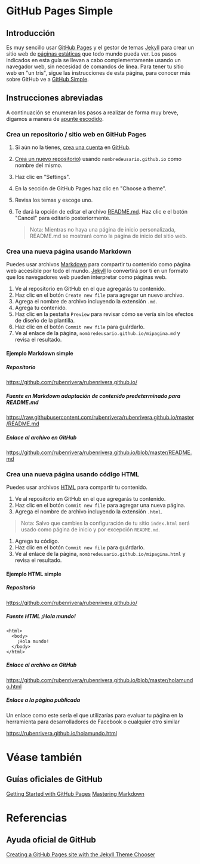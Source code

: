 # GitHub Pages Simple

## Introducción

Es muy sencillo usar [GitHub Pages][1] y el gestor de temas [Jekyll][2] para crear un sitio web de [páginas estáticas](https://es.wikipedia.org/wiki/P%C3%A1gina_web#P.C3.A1ginas_est.C3.A1ticas_versus_p.C3.A1ginas_din.C3.A1micas) que todo mundo pueda ver. Los pasos indicados en esta guía se llevan a cabo complementamente usando un navegador web, sin necesidad de comandos de línea. Para tener tu sitio web en "un tris", sigue las instrucciones de esta página, para conocer más sobre GitHub ve a [GitHub Simple][3].

## Instrucciones abreviadas

A continuación se enumeran los pasos a realizar de forma muy breve, digamos a manera de [apunte escodido](https://es.wikipedia.org/wiki/Apunte_escondido).

### Crea un repositorio / sitio web en GitHub Pages

1. Si aún no la tienes, [crea una cuenta](../README.md#cómo-hago-una-cuenta) en [GitHub][4].
2. [Crea un nuevo repositorio](../README.md#crea-un-repositorio)) usando `nombredeusario.github.io` como nombre del mismo.
3. Haz clic en "Settings".
4. En la sección de GitHub Pages haz clic en "Choose a theme".
5. Revisa los temas y escoge uno.
6. Te dará la opción de editar el archivo [README.md](../README.md#qué-es-readme). Haz clic e el botón "Cancel" para editarlo posteriormente.

   > Nota: Mientras no haya una página de inicio personalizada, README.md se mostrará como la página de inicio del sitio web.

### Crea una nueva página usando Markdown

Puedes usar archivos [Markdown](https://es.wikipedia.org/wiki/Markdown) para compartir tu contenido como página web accesible por todo el mundo. [Jekyll][2] lo convertirá por tí en un formato que los navegadores web pueden interpretar como páginas web.

1. Ve al repositorio en GitHub en el que agregarás tu contenido.
1. Haz clic en el botón `Create new file` para agregar un nuevo archivo.
1. Agrega el nombre de archivo incluyendo la extensión `.md`.
1. Agrega tu contenido.
1. Haz clic en la pestaña `Preview` para revisar cómo se vería sin los efectos de diseño de la plantilla.
1. Haz clic en el botón `Commit new file` para guárdarlo.
1. Ve al enlace de la página, `nombredeusario.github.io/mipagina.md` y revisa el resultado.  

#### Ejemplo Markdown simple

##### Repositorio

https://github.com/rubenrivera/rubenrivera.github.io/

##### Fuente en Markdown adaptación de contenido predeterminado para README.md

https://raw.githubusercontent.com/rubenrivera/rubenrivera.github.io/master/README.md

##### Enlace al archivo en GitHub

https://github.com/rubenrivera/rubenrivera.github.io/blob/master/README.md

### Crea una nueva página usando código HTML

Puedes usar archivos [HTML](https://es.wikipedia.org/wiki/HTML) para compartir tu contenido.

1. Ve al repositorio en GitHub en el que agregarás tu contenido.  
1. Haz clic en el botón `Commit new file` para agregar una nueva página.  
1. Agrega el nombre de archivo incluyendo la extensión `.html`.

  > Nota: Salvo que cambies la configuración de tu sitio `index.html` será usado como página de inicio  y por excepción `README.md`.

1. Agrega tu código.
1. Haz clic en el botón `Commit new file` para guárdarlo.
1. Ve al enlace de la página, `nombredeusario.github.io/mipagina.html` y revisa el resultado.  

#### Ejemplo HTML simple

##### Repositorio  

https://github.com/rubenrivera/rubenrivera.github.io/

##### Fuente HTML ¡Hola mundo!

    <html>
      <body>
        ¡Hola mundo!
      </body>
    </html>

##### Enlace al archivo en GitHub

https://github.com/rubenrivera/rubenrivera.github.io/blob/master/holamundo.html

##### Enlace a la página publicada  

Un enlace como este sería el que utilizarías para evaluar tu página en la herramienta para desarrolladores de Facebook o cualquier otro similar

https://rubenrivera.github.io/holamundo.html

# Véase también

## Guías oficiales de GitHub

[Getting Started with GitHub Pages][5]
[Mastering Markdown][6]

# Referencias

## Ayuda oficial de GitHub

[Creating a GitHub Pages site with the Jekyll Theme Chooser][7]


  [1]: https://pages.github.com/
  [2]: https://jekyllrb.com/
  [3]: /README.md
  [4]: http://github.com
  [5]: https://guides.github.com/features/pages/
  [6]: https://guides.github.com/features/mastering-markdown/
  [7]: https://help.github.com/articles/creating-a-github-pages-site-with-the-jekyll-theme-chooser/
